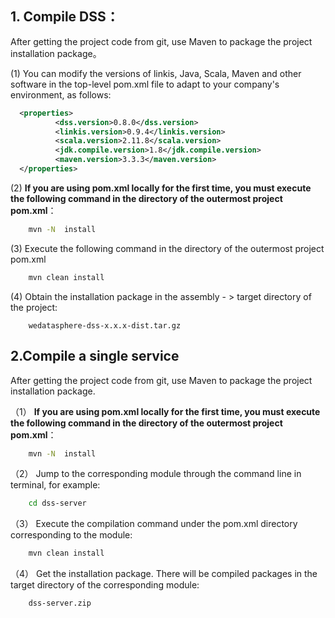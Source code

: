 ## 1. Compile DSS：
   
   After getting the project code from git, use Maven to package the project installation package。  
   
   (1) You can modify the versions of linkis, Java, Scala, Maven and other software in the top-level pom.xml file to adapt to your company's environment, as follows:
   
```xml
  <properties>
          <dss.version>0.8.0</dss.version>
          <linkis.version>0.9.4</linkis.version>
          <scala.version>2.11.8</scala.version>
          <jdk.compile.version>1.8</jdk.compile.version>
          <maven.version>3.3.3</maven.version>
  </properties>
```

   (2) **If you are using pom.xml locally for the first time, you must execute the following command in the directory of the outermost project pom.xml**：
   
```bash
    mvn -N  install
```

   (3) Execute the following command in the directory of the outermost project pom.xml
    
```bash
    mvn clean install
```  

   (4) Obtain the installation package in the assembly - > target directory of the project:

```
    wedatasphere-dss-x.x.x-dist.tar.gz
```

## 2.Compile a single service
   
   After getting the project code from git, use Maven to package the project installation package.   

（1） **If you are using pom.xml locally for the first time, you must execute the following command in the directory of the outermost project pom.xml**：
   
```bash
    mvn -N  install
```
         
（2） Jump to the corresponding module through the command line in terminal, for example:
   
```bash   
    cd dss-server
```

（3） Execute the compilation command under the pom.xml directory corresponding to the module:
   
```bash      
    mvn clean install
```
         
（4） Get the installation package. There will be compiled packages in the target directory of the corresponding module:
   
```
    dss-server.zip
```